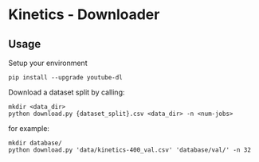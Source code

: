 # Kinetics - Downloader

## Usage

Setup your environment
```
pip install --upgrade youtube-dl
```

Download a dataset split by calling:
```
mkdir <data_dir>
python download.py {dataset_split}.csv <data_dir> -n <num-jobs>
```
for example:
```
mkdir database/
python download.py 'data/kinetics-400_val.csv' 'database/val/' -n 32
```
